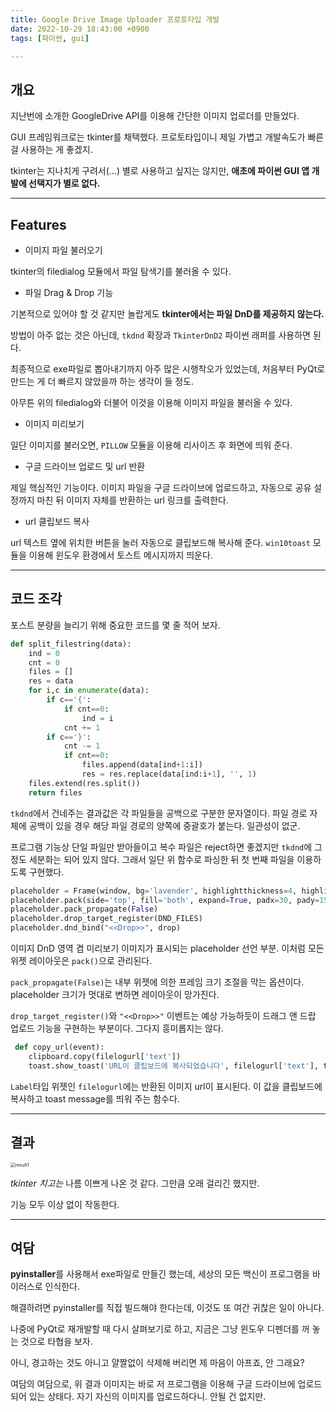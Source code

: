 ```yaml
---
title: Google Drive Image Uploader 프로토타입 개발
date: 2022-10-29 18:43:00 +0900
tags: [파이썬, gui]

---
```


## 개요

지난번에 소개한 GoogleDrive API를 이용해 간단한 이미지 업로더를 만들었다.

GUI 프레임워크로는 tkinter를 채택했다. 프로토타입이니 제일 가볍고 개발속도가 빠른 걸 사용하는 게 좋겠지.

tkinter는 지나치게 구려서(...) 별로 사용하고 싶지는 않지만, **애초에 파이썬 GUI 앱 개발에 선택지가 별로 없다.**

---

## Features

- 이미지 파일 불러오기

tkinter의 filedialog 모듈에서 파일 탐색기를 불러올 수 있다.

- 파일 Drag & Drop 기능

기본적으로 있어야 할 것 같지만 놀랍게도 **tkinter에서는 파일 DnD를 제공하지 않는다.**

방법이 아주 없는 것은 아닌데, `tkdnd` 확장과 `TkinterDnD2` 파이썬 래퍼를 사용하면 된다.

최종적으로 exe파일로 뽑아내기까지 아주 많은 시행착오가 있었는데, 처음부터 PyQt로 만드는 게 더 빠르지 않았을까 하는 생각이 들 정도.

아무튼 위의 filedialog와 더불어 이것을 이용해 이미지 파일을 불러올 수 있다.

- 이미지 미리보기

일단 이미지를 불러오면, `PILLOW` 모듈을 이용해 리사이즈 후 화면에 띄워 준다.

- 구글 드라이브 업로드 및 url 반환

제일 핵심적인 기능이다. 이미지 파일을 구글 드라이브에 업로드하고, 자동으로 공유 설정까지 마친 뒤 이미지 자체를 반환하는 url 링크를 출력한다.

- url 클립보드 복사

url 텍스트 옆에 위치한 버튼을 눌러 자동으로 클립보드해 복사해 준다. `win10toast` 모듈을 이용해 윈도우 환경에서 토스트 메시지까지 띄운다.

---

## 코드 조각

포스트 분량을 늘리기 위해 중요한 코드를 몇 줄 적어 보자.

```python
def split_filestring(data):
    ind = 0
    cnt = 0
    files = []
    res = data
    for i,c in enumerate(data):
        if c=='{':
            if cnt==0:
                ind = i
            cnt += 1
        if c=='}':
            cnt -= 1
            if cnt==0:
                files.append(data[ind+1:i])
                res = res.replace(data[ind:i+1], '', 1)
    files.extend(res.split())
    return files
```

`tkdnd`에서 건네주는 결과값은 각 파일들을 공백으로 구분한 문자열이다. 파일 경로 자체에 공백이 있을 경우 해당 파일 경로의 양쪽에 중괄호가 붙는다. 일관성이 없군.

프로그램 기능상 단일 파일만 받아들이고 복수 파일은 reject하면 좋겠지만 `tkdnd`에 그 정도 세분화는 되어 있지 않다. 그래서 일단 위 함수로 파싱한 뒤 첫 번째 파일을 이용하도록 구현했다.



```python
placeholder = Frame(window, bg='lavender', highlightthickness=4, highlightbackground="lightblue4", relief='flat')
placeholder.pack(side='top', fill='both', expand=True, padx=30, pady=15)
placeholder.pack_propagate(False)
placeholder.drop_target_register(DND_FILES)
placeholder.dnd_bind("<<Drop>>", drop)
```

이미지 DnD 영역 겸 미리보기 이미지가 표시되는 placeholder 선언 부분. 이처럼 모든 위젯 레이아웃은 `pack()`으로 관리된다.

`pack_propagate(False)`는 내부 위젯에 의한 프레임 크기 조절을 막는 옵션이다. placeholder 크기가 멋대로 변하면 레이아웃이 망가진다.

`drop_target_register()`와 `"<<Drop>>"` 이벤트는 예상 가능하듯이 드래그 앤 드랍 업로드 기능을 구현하는 부분이다. 그다지 흥미롭지는 않다.



```python
 def copy_url(event):
    clipboard.copy(filelogurl['text'])
    toast.show_toast('URL이 클립보드에 복사되었습니다', filelogurl['text'], threaded=True, icon_path='imageHosting.ico')
```

`Label`타입 위젯인 `filelogurl`에는 반환된 이미지 url이 표시된다. 이 값을 클립보드에 복사하고 toast message를 띄워 주는 함수다.

---

## 결과

<img src="https://drive.google.com/uc?id=1Yvo1dhv_jkvxoZ92WqqJWQbfqsNm9E5c" alt="result1" style="zoom:50%;" />

*tkinter 치고는* 나름 이쁘게 나온 것 같다. 그만큼 오래 걸리긴 했지만.

기능 모두 이상 없이 작동한다.

---

## 여담

**pyinstaller**를 사용해서 exe파일로 만들긴 했는데, 세상의 모든 백신이 프로그램을 바이러스로 인식한다.

해결하려면 pyinstaller를 직접 빌드해야 한다는데, 이것도 또 여간 귀찮은 일이 아니다.

나중에 PyQt로 재개발할 때 다시 살펴보기로 하고, 지금은 그냥 윈도우 디펜더를 꺼 놓는 것으로 타협을 보자.

아니, 경고하는 것도 아니고 얄짤없이 삭제해 버리면 제 마음이 아프죠, 안 그래요?

여담의 여담으로, 위 결과 이미지는 바로 저 프로그램을 이용해 구글 드라이브에 업로드되어 있는 상태다. 자기 자신의 이미지를 업로드하다니. 안될 건 없지만.